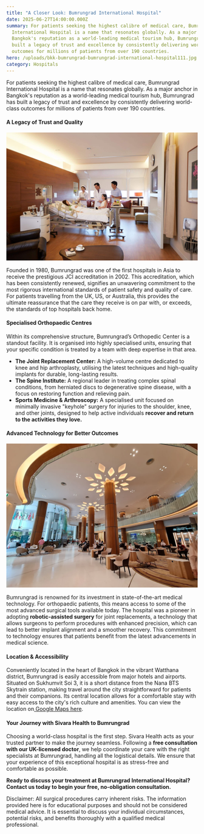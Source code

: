 ```yaml
---
title: "A Closer Look: Bumrungrad International Hospital"
date: 2025-06-27T14:00:00.000Z
summary: For patients seeking the highest calibre of medical care, Bumrungrad
  International Hospital is a name that resonates globally. As a major anchor in
  Bangkok's reputation as a world-leading medical tourism hub, Bumrungrad has
  built a legacy of trust and excellence by consistently delivering world-class
  outcomes for millions of patients from over 190 countries.
hero: /uploads/bkk-bumrungrad-bumrungrad-international-hospital111.jpg
category: Hospitals
---
```

For patients seeking the highest calibre of medical care, Bumrungrad International Hospital is a name that resonates globally. As a major anchor in Bangkok's reputation as a world-leading medical tourism hub, Bumrungrad has built a legacy of trust and excellence by consistently delivering world-class outcomes for millions of patients from over 190 countries.

#### **A Legacy of Trust and Quality**

![orthopedic surgery bumrungrad hospital bangkok](/uploads/bumrungrad-international-hospital-bangkok-01.jpg "orthopedic surgery bumrungrad hospital bangkok")

Founded in 1980, Bumrungrad was one of the first hospitals in Asia to receive the prestigious JCI accreditation in 2002. This accreditation, which has been consistently renewed, signifies an unwavering commitment to the most rigorous international standards of patient safety and quality of care. For patients travelling from the UK, US, or Australia, this provides the ultimate reassurance that the care they receive is on par with, or exceeds, the standards of top hospitals back home.

#### **Specialised Orthopaedic Centres**

Within its comprehensive structure, Bumrungrad’s Orthopedic Center is a standout facility. It is organised into highly specialised units, ensuring that your specific condition is treated by a team with deep expertise in that area.

* **The Joint Replacement Center:** A high-volume centre dedicated to knee and hip arthroplasty, utilising the latest techniques and high-quality implants for durable, long-lasting results.
* **The Spine Institute:** A regional leader in treating complex spinal conditions, from herniated discs to degenerative spine disease, with a focus on restoring function and relieving pain.
* **Sports Medicine & Arthroscopy:** A specialised unit focused on minimally invasive "keyhole" surgery for injuries to the shoulder, knee, and other joints, designed to help active individuals **recover and return to the activities they love.**

#### **Advanced Technology for Better Outcomes**

![lobby bumrungrad hospital bangkok](/uploads/bumrungrad-hospital-bangkok.jpg "lobby bumrungrad hospital bangkok")

Bumrungrad is renowned for its investment in state-of-the-art medical technology. For orthopaedic patients, this means access to some of the most advanced surgical tools available today. The hospital was a pioneer in adopting **robotic-assisted surgery** for joint replacements, a technology that allows surgeons to perform procedures with enhanced precision, which can lead to better implant alignment and a smoother recovery. This commitment to technology ensures that patients benefit from the latest advancements in medical science.

#### **Location & Accessibility**

Conveniently located in the heart of Bangkok in the vibrant Watthana district, Bumrungrad is easily accessible from major hotels and airports. Situated on Sukhumvit Soi 3, it is a short distance from the Nana BTS Skytrain station, making travel around the city straightforward for patients and their companions. Its central location allows for a comfortable stay with easy access to the city's rich culture and amenities. You can view the location on[ Google Maps here](https://www.google.com/search?q=https://www.google.com/maps/search/%3Fapi%3D1%26query%3DBumrungrad%2BInternational%2BHospital,Bangkok%3Fq%3DBumrungrad%2BInternational%2BHospital%252C%2B33%2BSukhumvit%2B3%2B%2528Soi%2BNana%2BNua%2529%252C%2BWattana%252C%2BBangkok%2B10110%252C%2BThailand%26ftid%3D0x30e29ed899c71b33:0x40137452601736a,1).

#### **Your Journey with Sivara Health to Bumrungrad**

Choosing a world-class hospital is the first step. Sivara Health acts as your trusted partner to make the journey seamless. Following a **free consultation with our UK-licensed doctor**, we help coordinate your care with the right specialists at Bumrungrad, handling all the logistical details. We ensure that your experience of this exceptional hospital is as stress-free and comfortable as possible.

**Ready to discuss your treatment at Bumrungrad International Hospital? Contact us today to begin your free, no-obligation consultation.**





Disclaimer: All surgical procedures carry inherent risks. The information provided here is for educational purposes and should not be considered medical advice. It is essential to discuss your individual circumstances, potential risks, and benefits thoroughly with a qualified medical professional.
